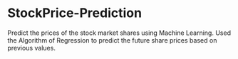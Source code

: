 # StockPrice-Prediction
Predict the prices of the stock market shares using Machine Learning. Used the Algorithm of Regression to predict the future share prices based on previous values.
